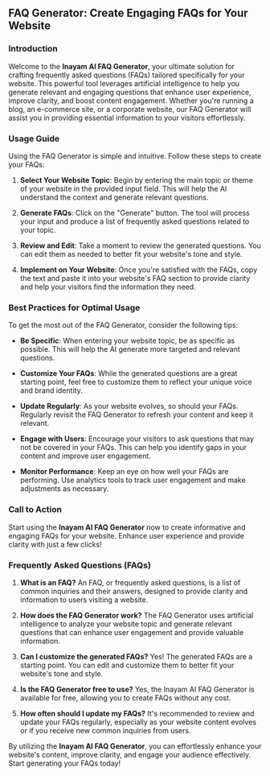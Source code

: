 ## FAQ Generator: Create Engaging FAQs for Your Website

### Introduction
Welcome to the **Inayam AI FAQ Generator**, your ultimate solution for crafting frequently asked questions (FAQs) tailored specifically for your website. This powerful tool leverages artificial intelligence to help you generate relevant and engaging questions that enhance user experience, improve clarity, and boost content engagement. Whether you're running a blog, an e-commerce site, or a corporate website, our FAQ Generator will assist you in providing essential information to your visitors effortlessly.

### Usage Guide
Using the FAQ Generator is simple and intuitive. Follow these steps to create your FAQs:

1. **Select Your Website Topic**: Begin by entering the main topic or theme of your website in the provided input field. This will help the AI understand the context and generate relevant questions.
   
2. **Generate FAQs**: Click on the "Generate" button. The tool will process your input and produce a list of frequently asked questions related to your topic.

3. **Review and Edit**: Take a moment to review the generated questions. You can edit them as needed to better fit your website's tone and style.

4. **Implement on Your Website**: Once you're satisfied with the FAQs, copy the text and paste it into your website's FAQ section to provide clarity and help your visitors find the information they need.

### Best Practices for Optimal Usage
To get the most out of the FAQ Generator, consider the following tips:

- **Be Specific**: When entering your website topic, be as specific as possible. This will help the AI generate more targeted and relevant questions.
  
- **Customize Your FAQs**: While the generated questions are a great starting point, feel free to customize them to reflect your unique voice and brand identity.

- **Update Regularly**: As your website evolves, so should your FAQs. Regularly revisit the FAQ Generator to refresh your content and keep it relevant.

- **Engage with Users**: Encourage your visitors to ask questions that may not be covered in your FAQs. This can help you identify gaps in your content and improve user engagement.

- **Monitor Performance**: Keep an eye on how well your FAQs are performing. Use analytics tools to track user engagement and make adjustments as necessary.

### Call to Action
Start using the **Inayam AI FAQ Generator** now to create informative and engaging FAQs for your website. Enhance user experience and provide clarity with just a few clicks!

### Frequently Asked Questions (FAQs)

1. **What is an FAQ?**
   An FAQ, or frequently asked questions, is a list of common inquiries and their answers, designed to provide clarity and information to users visiting a website.

2. **How does the FAQ Generator work?**
   The FAQ Generator uses artificial intelligence to analyze your website topic and generate relevant questions that can enhance user engagement and provide valuable information.

3. **Can I customize the generated FAQs?**
   Yes! The generated FAQs are a starting point. You can edit and customize them to better fit your website's tone and style.

4. **Is the FAQ Generator free to use?**
   Yes, the Inayam AI FAQ Generator is available for free, allowing you to create FAQs without any cost.

5. **How often should I update my FAQs?**
   It's recommended to review and update your FAQs regularly, especially as your website content evolves or if you receive new common inquiries from users.

By utilizing the **Inayam AI FAQ Generator**, you can effortlessly enhance your website's content, improve clarity, and engage your audience effectively. Start generating your FAQs today!